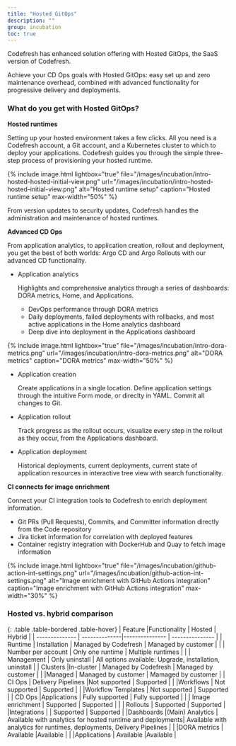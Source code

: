 ```yaml
---
title: "Hosted GitOps"
description: ""
group: incubation
toc: true
---
```



      



Codefresh has enhanced solution offering with Hosted GitOps, the SaaS version of Codefresh.  

Achieve your CD Ops goals with Hosted GitOps: easy set up and zero maintenance overhead, combined with advanced functionality for progressive delivery and deployments.

### What do you get with Hosted GitOps?

**Hosted runtimes**  

Setting up your hosted environment takes a few clicks. All you need is a Codefresh account, a Git account, and a Kubernetes cluster to which to deploy your applications.
Codefresh guides you through the simple three-step process of provisioning your hosted runtime.  

{% include 
	image.html 
	lightbox="true" 
	file="/images/incubation/intro-hosted-hosted-initial-view.png" 
	url="/images/incubation/intro-hosted-hosted-initial-view.png" 
	alt="Hosted runtime setup" 
	caption="Hosted runtime setup"
    max-width="50%" 
%}   

From version updates to security updates, Codefresh handles the administration and maintenance of hosted runtimes. 

**Advanced CD Ops**  

From application analytics, to application creation, rollout and deployment, you get the best of both worlds: Argo CD and Argo Rollouts with our advanced CD functionality.

* Application analytics  

  Highlights and comprehensive analytics through a series of dashboards: DORA metrics, Home, and Applications.
  * DevOps performance through DORA metrics
  * Daily deployments, failed deployments with rollbacks, and most active applications in the Home analytics dashboard
  * Deep dive into deployment in the Applications dashboard

{% include 
	image.html 
	lightbox="true" 
	file="/images/incubation/intro-dora-metrics.png" 
	url="/images/incubation/intro-dora-metrics.png" 
	alt="DORA metrics" 
	caption="DORA metrics"
    max-width="50%" 
%}


* Application creation  

  Create applications in a single location. Define application settings through the intuitive Form mode, or direclty in YAML. Commit all changes to Git.

* Application rollout  

  Track progress as the rollout occurs, visualize every step in the rollout as they occur, from the Applications dashboard. 

* Application deployment  

  Historical deployments, current deployments, current state of application resources in interactive tree view with search functionality.  

**CI connects for image enrichment**  

Connect your CI integration tools to Codefresh to enrich deployment information.

* Git PRs (Pull Requests), Commits, and Committer information directly from the Code repository
* Jira ticket information for correlation with deployed features  
* Container registry integration with DockerHub and Quay to fetch image information 

{% include 
	image.html 
	lightbox="true" 
	file="/images/incubation/github-action-int-settings.png" 
	url="/images/incubation/github-action-int-settings.png" 
	alt="Image enrichment with GitHub Actions integration" 
	caption="Image enrichment with GitHub Actions integration"
    max-width="30%" 
%}

### Hosted vs. hybrid comparison

{: .table .table-bordered .table-hover}
| Feature                 |Functionality  |  Hosted                | Hybrid | 
| --------------          | --------------|--------------- | --------------- |
| Runtime                 | Installation       | Managed by Codefresh   | Managed by customer       | 
|                         | Number per account | Only one runtime        | Multiple runtimes  | 
|                         | Management         | Only uninstall          | All options available: Upgrade, installation, uninstall   | 
| Clusters                 |In-cluster          | Managed by Codefresh    | Managed by customer       | 
|                          |Managed             | Managed by customer       | Mamaged by customer         | 
| CI Ops                  | Delivery Pipelines |Not supported            | Supported  | 
|                         |Workflows           | Not supported           | Supported  | 
|                         |Workflow Templates  | Not supported           | Supported  | 
| CD  Ops                 |Applications        | Fully  supported        |  Fully supported | 
|                         | Image enrichment    | Supported              | Supported  | 
|                         | Rollouts            | Supported              |  Supported  | 
|Integrations             |                     | Supported              | Supported  | 
|Dashboards               |(Main) Analytics      | Available with analytics for hosted runtime and deployments| Available with analytics for runtimes, deployments, Delivery Pipelines | 
|                         |DORA metrics         | Available |Available        | 
|                         |Applications         | Available |Available        | 

